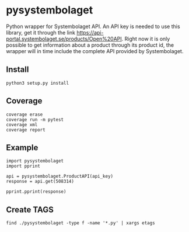 # pysystembolaget
Python wrapper for Systembolaget API. An API key is needed to use this library, get it through the link https://api-portal.systembolaget.se/products/Open%20API. Right now it is only possible to get information about a product through its product id, the wrapper will in time include the complete API provided by Systembolaget.

## Install
```
python3 setup.py install
```

## Coverage
```
coverage erase
coverage run -m pytest
coverage xml
coverage report
```

## Example
```
import pysystembolaget
import pprint

api = pysystembolaget.ProductAPI(api_key)
response = api.get(508314)

pprint.pprint(response)
```

## Create TAGS
```
find ./pysystembolaget -type f -name '*.py' | xargs etags
```